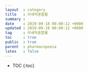 ```yaml
---
layout  : category
title   : 라세믹혼합물
summary :
date    : 2019-09-18 00:00:12 +0900
updated : 2019-09-18 00:00:12 +0900
tag     : 라세믹혼합물
toc     : true
public  : true
parent  : pharmacopoeia
latex   : false
---
```

* TOC
{:toc}
